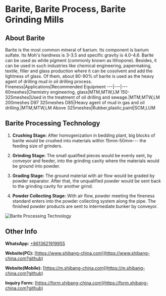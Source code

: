 # Barite, Barite Process, Barite Grinding Mills
## About Barite
Barite is the most common mineral of barium. Its component is barium sulfate. Its Moh's hardness is 3-3.5 and specific gravity is 4.0-4.6. Barite can be used as white pigment (commonly known as lithopone). Besides, it can be used in such industries like chemical engineering, papermaking, textile, filler and glass production where it can be cosolvent and add the lightness of glass. Of them, about 80-90% of barite is used as the heavy agent of drilling mud in oil drilling process.
Fineness|Applications|Recommended Equipment
---|---|---
60meshes|Chemistry engineering, glass|MTM,MTW,LM
150-325meshes|Used in the treatment of oil drilling and sewage.|MTM,MTW,LM
200meshes D97
325meshes D85|Heavy agent of mud in gas and oil drilling.|MTM,MTW,LM
Above 325meshes|Rubber,plastic,paint|SCM,LUM
## Barite Processing Technology

1. **Crushing Stage:** After homogenization in bedding plant, big blocks of barite would be crushed into materials within 15mm-50mm--- the feeding size of grinders.

2. **Grinding Stage:** The small qualified pieces would be evenly sent, by conveyor and feeder, into the grinding cavity where the materials would be ground into powder.

3. **Grading Stage:** The ground material with air flow would be graded by powder separator. After that, the unqualified powder would be sent back to the grinding cavity for another grind.

4. **Powder Collecting Stage:** With air flow, powder meeting the fineness standard enters into the powder collecting system along the pipe. The finished powder products are sent to intermediate bunker by conveyor.

![Barite Processing Technology](https://static.sbmchina.com/images/business/mill/lm-liuchengtu.jpg)
## Other Info
**WhatsApp:**  [+8613621919955](https://whatsapp.shibangsoft.com/WhatsApp.php)

**Website(PC):** [https://www.shibang-china.com](https://www.shibang-china.com?github)

**Website(Mobile):** [https://m.shibang-china.com](https://m.shibang-china.com?github)

**Inquiry Form:** [https://form.shibang-china.com](https://form.shibang-china.com?github)
